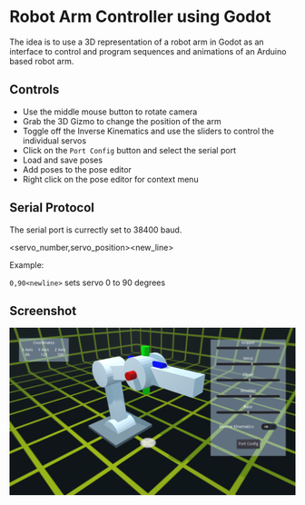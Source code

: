 # Robot Arm Controller using Godot
The idea is to use a 3D representation of a robot arm in Godot as an interface to control and program sequences and animations of an Arduino based robot arm.
## Controls
* Use the middle mouse button to rotate camera
* Grab the 3D Gizmo to change the position of the arm
* Toggle off the Inverse Kinematics and use the sliders to control the individual servos
* Click on the `Port Config` button and select the serial port
* Load and save poses
* Add poses to the pose editor
* Right click on the pose editor for context menu

## Serial Protocol
The serial port is currectly set to 38400 baud.

<servo_number,servo_position><new_line>

Example:

`0,90<newline>` sets servo 0 to 90 degrees

## Screenshot
![Screenshot](https://github.com/bborncr/RobotArmTest/blob/master/screenshots/RobotArmScreenshot1.png)
